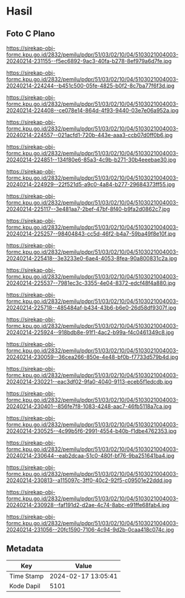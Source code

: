 # Hasil

## Foto C Plano

https://sirekap-obj-formc.kpu.go.id/2832/pemilu/pdpr/51/03/02/10/04/5103021004003-20240214-231155--f5ec6892-9ac3-40fa-b278-8ef979a6d7fe.jpg

https://sirekap-obj-formc.kpu.go.id/2832/pemilu/pdpr/51/03/02/10/04/5103021004003-20240214-224244--b451c500-05fe-4825-b0f2-8c7ba77f6f3d.jpg

https://sirekap-obj-formc.kpu.go.id/2832/pemilu/pdpr/51/03/02/10/04/5103021004003-20240214-224408--ce078e14-864d-4f93-9440-03e7e06a952a.jpg

https://sirekap-obj-formc.kpu.go.id/2832/pemilu/pdpr/51/03/02/10/04/5103021004003-20240214-224557--021acfd1-720b-443e-aaa3-ccb07d0ff0b6.jpg

https://sirekap-obj-formc.kpu.go.id/2832/pemilu/pdpr/51/03/02/10/04/5103021004003-20240214-224851--134f80e6-85a3-4c9b-b271-30b4eeebae30.jpg

https://sirekap-obj-formc.kpu.go.id/2832/pemilu/pdpr/51/03/02/10/04/5103021004003-20240214-224929--22f521d5-a9c0-4a84-b277-29684373ff55.jpg

https://sirekap-obj-formc.kpu.go.id/2832/pemilu/pdpr/51/03/02/10/04/5103021004003-20240214-225117--3e481aa7-2bef-47bf-8f40-b9fa2d0862c7.jpg

https://sirekap-obj-formc.kpu.go.id/2832/pemilu/pdpr/51/03/02/10/04/5103021004003-20240214-225257--98404843-cc5d-46f2-b4a7-59ba49f8e10f.jpg

https://sirekap-obj-formc.kpu.go.id/2832/pemilu/pdpr/51/03/02/10/04/5103021004003-20240214-225418--3e3233e0-6ae4-4053-8fea-90a800831c2a.jpg

https://sirekap-obj-formc.kpu.go.id/2832/pemilu/pdpr/51/03/02/10/04/5103021004003-20240214-225537--7981ec3c-3355-4e04-8372-edcf48f4a880.jpg

https://sirekap-obj-formc.kpu.go.id/2832/pemilu/pdpr/51/03/02/10/04/5103021004003-20240214-225718--485484af-b434-43b6-b6e0-26d58df9307f.jpg

https://sirekap-obj-formc.kpu.go.id/2832/pemilu/pdpr/51/03/02/10/04/5103021004003-20240214-225924--918bdb8e-91f1-4ac2-b99a-f4c0461349c8.jpg

https://sirekap-obj-formc.kpu.go.id/2832/pemilu/pdpr/51/03/02/10/04/5103021004003-20240214-230059--36cea266-850e-4e48-bf0b-f7733d579b4d.jpg

https://sirekap-obj-formc.kpu.go.id/2832/pemilu/pdpr/51/03/02/10/04/5103021004003-20240214-230221--eac3df02-9fa0-4040-9113-eceb5f1edcdb.jpg

https://sirekap-obj-formc.kpu.go.id/2832/pemilu/pdpr/51/03/02/10/04/5103021004003-20240214-230401--856fe7f8-1083-4248-aac7-46fb5118a7ca.jpg

https://sirekap-obj-formc.kpu.go.id/2832/pemilu/pdpr/51/03/02/10/04/5103021004003-20240214-230525--4c99b5f6-2991-4554-b40b-f1dbe4762353.jpg

https://sirekap-obj-formc.kpu.go.id/2832/pemilu/pdpr/51/03/02/10/04/5103021004003-20240214-230644--eab2dcaa-51c0-480f-bf76-9ba251641ba4.jpg

https://sirekap-obj-formc.kpu.go.id/2832/pemilu/pdpr/51/03/02/10/04/5103021004003-20240214-230813--a115097c-3ff0-40c2-92f5-c09501e22ddd.jpg

https://sirekap-obj-formc.kpu.go.id/2832/pemilu/pdpr/51/03/02/10/04/5103021004003-20240214-230928--faf191d2-d2ae-4c74-8abc-e91ffe68fab4.jpg

https://sirekap-obj-formc.kpu.go.id/2832/pemilu/pdpr/51/03/02/10/04/5103021004003-20240214-231056--20fc1590-7106-4c94-9d2b-0caa418c074c.jpg


## Metadata

| Key        | Value               |
| ---------- | ------------------- |
| Time Stamp | 2024-02-17 13:05:41 |
| Kode Dapil | 5101                |



